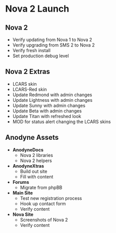 # Nova 2 Launch

## Nova 2

* Verify updating from Nova 1 to Nova 2
* Verify upgrading from SMS 2 to Nova 2
* Verify fresh install
* Set production debug level

## Nova 2 Extras

* LCARS skin
* LCARS-Red skin
* Update Redmond with admin changes
* Update Lightness with admin changes
* Update Sunny with admin changes
* Update Beta with admin changes
* Update Titan with refreshed look
* MOD for status alert changing the LCARS skins

## Anodyne Assets

* __AnodyneDocs__
    * Nova 2 libraries
    * Nova 2 helpers
* __AnodyneXtras__
    * Build out site
    * Fill with content
* __Forums__
    * Migrate from phpBB
* __Main Site__
    * Test new registration process
    * Hook up contact form
    * Verify content
* __Nova Site__
    * Screenshots of Nova 2
    * Verify content